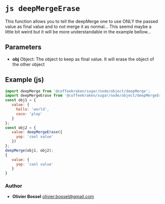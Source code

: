 


<!-- @namespace    sugar.js.object -->
<!-- @name    deepMergeErase -->

# ```js deepMergeErase ```


This function allows you to tell the deepMerge one to use ONLY the passed value as final value and to not merge it as normal...
This seemd maybe a little bit weird but it will be more understandable in the example bellow...

## Parameters

- **obj**  Object: The object to keep as final value. It will erase the object of the other object



## Example (js)

```js
import deepMerge from '@coffeekraken/sugar/node/object/deepMerge';
import deepMergeErase from '@coffeekraken/sugar/node/object/deepMergeErase';
const obj1 = {
   value: {
     hello: 'world',
     coco: 'plop'
   }
};
const obj2 = {
   value: deepMergeErase({
     yop: 'cool value'
   })
};
deepMerge(obj1, obj2);
{
   value: {
     yop: 'cool value'
   }
}
```


### Author
- **Olivier Bossel** <a href="mailto:olivier.bossel@gmail.com">olivier.bossel@gmail.com</a> 



